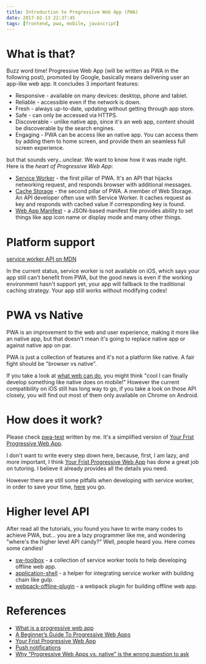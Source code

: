 ```yaml
---
title: Introduction to Progressive Web App (PWA)
date: 2017-02-13 22:37:45
tags: [frontend, pwa, mobile, javascript]
---
```


# What is that?
Buzz word time! Progressive Web App (will be written as PWA in the following post), promoted by Google, basically means delivering user an app-like web app. It concludes 3 important features:

- Responsive - available on many devices: desktop, phone and tablet.
- Reliable - accessible even if the network is down.
- Fresh - always up-to-date, updating without getting through app store.
- Safe - can only be accessed via HTTPS.
- Discoverable - unlike native app, since it's an web app, content should be discoverable by the search engines.
- Engaging - PWA can be access like an native app. You can access them by adding them to home screen, and provide them an seamless full screen experience.

but that sounds very...unclear. We want to know how it was made right. Here is the *heart of Progressive Web App*:

- [Service Worker](https://w3c.github.io/ServiceWorker/) - the first pillar of PWA. It's an API that hijacks networking request, and responds browser with additional messages.
- [Cache Storage](https://developer.mozilla.org/en-US/docs/Web/API/CacheStorage) - the second pillar of PWA. A member of Web Storage. An API developer often use with Service Worker. It caches request as key and responds with cached value if corresponding key is found.
- [Web App Manifest](https://w3c.github.io/manifest/) - a JSON-based manifest file provides ability to set things like app icon name or display mode and many other things.

# Platform support
[service worker API on MDN](https://developer.mozilla.org/en-US/docs/Web/API/serviceworker)

In the current status, service worker is not available on iOS, which says your app still can't benefit from PWA, but the good news is even if the working environment hasn't support yet, your app will fallback to the traditional caching strategy. Your app still works without modifying codes!

# PWA vs Native
PWA is an improvement to the web and user experience, making it more like an native app, but that doesn't mean it's going to replace native app or against native app on par.

PWA is just a collection of features and it's not a platform like native. A fair fight should be "browser vs native".

If you take a look at [what web can do](https://whatwebcando.today/), you might think "cool I can finally develop something like native does on mobile!" However the current compatibility on iOS still has long way to go, if you take a look on those API closely, you will find out most of them only available on Chrome on Android.

# How does it work?
Please check [pwa-test](https://github.com/zushenyan/pwa-test) written by me. It's a simplified version of [Your Frist Progressive Web App](https://codelabs.developers.google.com/codelabs/your-first-pwapp/#0).

I don't want to write every step down here, because, first, I am lazy, and more important, I think [Your Frist Progressive Web App](https://codelabs.developers.google.com/codelabs/your-first-pwapp/#0) has done a great job on tutoring. I believe it already provides all the details you need.

However there are still some pitfalls when developing with service worker, in order to save your time, [here](https://gist.github.com/Rich-Harris/fd6c3c73e6e707e312d7c5d7d0f3b2f9) you go.

# Higher level API
After read all the tutorials, you found you have to write many codes to achieve PWA, but... you are a lazy programmer like me, and wondering "where's the higher level API candy?" Well, people heard you. Here comes some candies!

- [sw-toolbox](https://github.com/GoogleChrome/sw-toolbox) - a collection of service worker tools to help developing offline web app.
- [application-shell](https://github.com/GoogleChrome/application-shell) - a helper for integrating service worker with building chain like gulp.
- [webpack-offline-plugin](https://github.com/NekR/offline-plugin) - a webpack plugin for building offline web app.

# References
- [What is a progressive web app](http://blog.ionic.io/what-is-a-progressive-web-app/)
- [A Beginner’s Guide To Progressive Web Apps](https://www.smashingmagazine.com/2016/08/a-beginners-guide-to-progressive-web-apps/)
- [Your Frist Progressive Web App](https://codelabs.developers.google.com/codelabs/your-first-pwapp/#0)
- [Push notifications](https://codelabs.developers.google.com/codelabs/push-notifications/index.html?index=..%2F..%2Findex#6)
- [Why “Progressive Web Apps vs. native” is the wrong question to ask](https://www.google.com.tw/search?safe=off&q=pwa+vs+native&oq=pwa+vs+&gs_l=serp.3.1.0l7j0i10k1j0l2.44121.47105.0.48621.15.11.4.0.0.0.144.882.10j1.11.0....0...1c.1.64.serp..0.13.779.0..0i22i30k1.fl5zTNkR8kI)

